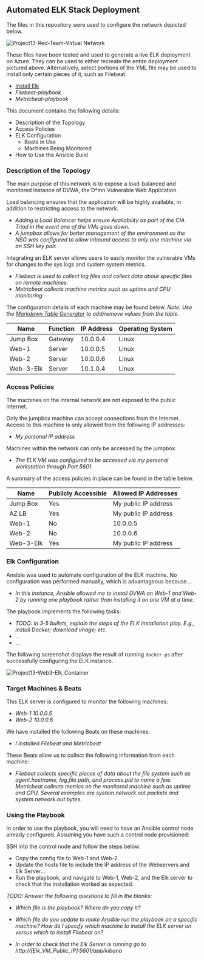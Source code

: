 ## Automated ELK Stack Deployment

The files in this repository were used to configure the network depicted below.

![Project13-Red-Team-Virtual Network](https://user-images.githubusercontent.com/96384289/159976770-cccdca5d-cf9d-4a0a-bd75-0f903419ca72.png)

These files have been tested and used to generate a live ELK deployment on Azure. They can be used to either recreate the entire deployment pictured above. Alternatively, select portions of the YML file may be used to install only certain pieces of it, such as Filebeat.

  - [Install Elk](/ansible/ansible/install-elk.yml)
  - _Filebeat-playbook_
  - _Metricbeat-playbook_

This document contains the following details:
- Description of the Topology
- Access Policies
- ELK Configuration
  - Beats in Use
  - Machines Being Monitored
- How to Use the Ansible Build


### Description of the Topology

The main purpose of this network is to expose a load-balanced and monitored instance of DVWA, the D*mn Vulnerable Web Application.

Load balancing ensures that the application will be highly available, in addition to restricting access to the network.
- _Adding a Load Balancer helps ensure Availability as part of the CIA Triad in the event one of the VMs goes down._
- _A jumpbox allows for better management of the environment as the NSG was configured to allow inbound access to only one machine via an SSH key pair._

Integrating an ELK server allows users to easily monitor the vulnerable VMs for changes to the sys logs and system system metrics.
- _Filebeat is used to collect log files and collect data about specific files on remote machines._
- _Metricbeat collects machine metrics such as uptime and CPU monitoring_

The configuration details of each machine may be found below.
_Note: Use the [Markdown Table Generator](http://www.tablesgenerator.com/markdown_tables) to add/remove values from the table_.

| Name     | Function | IP Address | Operating System |
|----------|----------|------------|------------------|
| Jump Box | Gateway  | 10.0.0.4   | Linux            |
| Web-1    | Server   | 10.0.0.5   | Linux            |
| Web-2    | Server   | 10.0.0.6   | Linux            |
| Web-3-Elk| Server   | 10.1.0.4   | Linux            |

### Access Policies

The machines on the internal network are not exposed to the public Internet. 

Only the jumpbox machine can accept connections from the Internet. Access to this machine is only allowed from the following IP addresses:
- _My personal IP address_

Machines within the network can only be accessed by the jumpbox.
- _The ELK VM was configured to be accessed via my personal workstation through Port 5601._

A summary of the access policies in place can be found in the table below.

| Name     | Publicly Accessible | Allowed IP Addresses |
|----------|---------------------|----------------------|
| Jump Box | Yes                 | My public IP address |
| AZ LB    | Yes                 | My public IP address |
| Web-1    | No                  | 10.0.0.5             |
| Web-2    | No                  | 10.0.0.6             |
| Web-3-Elk| Yes                 | My public IP address |

### Elk Configuration

Ansible was used to automate configuration of the ELK machine. No configuration was performed manually, which is advantageous because...
- _In this instance, Ansible allowed me to install DVWA on Web-1 and Web-2 by running one playbook rather than installing it on one VM at a time._

The playbook implements the following tasks:
- _TODO: In 3-5 bullets, explain the steps of the ELK installation play. E.g., install Docker; download image; etc._
- ...
- ...

The following screenshot displays the result of running `docker ps` after successfully configuring the ELK instance.

![Project13-Web3-Elk_Container](https://user-images.githubusercontent.com/96384289/159979739-5a7f9331-a829-41ea-8f64-4f7d6e4310a1.jpeg)

### Target Machines & Beats
This ELK server is configured to monitor the following machines:
- _Web-1 10.0.0.5_
- _Web-2 10.0.0.6_

We have installed the following Beats on these machines:
- _I installed Filebeat and Metricbeat_

These Beats allow us to collect the following information from each machine:
- _Filebeat collects specific pieces of data about the file system such as agent.hostname, log.file.path, and process.pid to name a few.  Metricbeat collects metrics on the monitored machine such as uptime and CPU.  Several examples are system.network.out.packets and system.network.out.bytes._

### Using the Playbook
In order to use the playbook, you will need to have an Ansible control node already configured. Assuming you have such a control node provisioned: 

SSH into the control node and follow the steps below:
- Copy the config file to Web-1 and Web-2.
- Update the hosts file to include the IP address of the Webservers and Elk Server...
- Run the playbook, and navigate to Web-1, Web-2, and the Elk server to check that the installation worked as expected.

_TODO: Answer the following questions to fill in the blanks:_
- _Which file is the playbook? Where do you copy it?_

- _Which file do you update to make Ansible run the playbook on a specific machine? How do I specify which machine to install the ELK server on versus which to install Filebeat on?_

- _In order to check that the Elk Server is running go to http://[Elk_VM_Public_IP]:5601/app/kibana_
